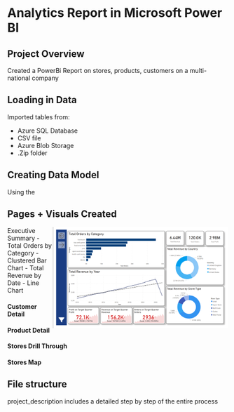 # Analytics Report in Microsoft Power BI
## Project Overview
Created a PowerBi Report on stores, products, customers on a multi-national company

## Loading in Data
 Imported tables from:
 - Azure SQL Database 
 - CSV file
 - Azure Blob Storage
 - .Zip folder

## Creating Data Model
Using the 

## Pages + Visuals Created
<img src="https://github.com/Mat-Zawadzki/Analytics-Power-BI-Report/blob/main/Images/ExecutiveSummary.png?raw=true" alt="alt text" width="400" align="right">
Executive Summary
 - Total Orders by Category - Clustered Bar Chart
 - Total Revenue by Date - Line Chart



#### Customer Detail

#### Product Detail

#### Stores Drill Through

#### Stores Map


## File structure 
project_description includes a detailed step by step of the entire process
